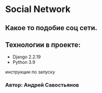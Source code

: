 # Social Network
## Какое то подобие соц сети.
Технологии в проекте:
---
* Django 2.2.19
* Python 3.9


инструкции по запуску


### Автор: Андрей Савостьянов